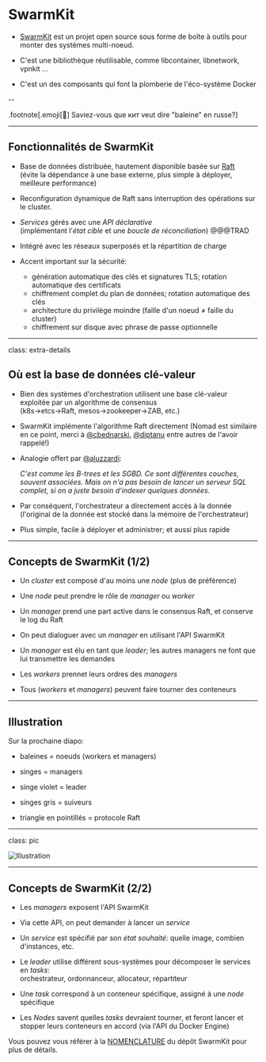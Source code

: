 # SwarmKit

- [SwarmKit](https://github.com/docker/swarmkit) est un projet open source
  sous forme de boîte à outils pour monter des systèmes multi-noeud.

- C'est une bibliothèque réutilisable, comme libcontainer, libnetwork, vpnkit ...

- C'est un des composants qui font la plomberie de l'éco-système Docker

--

.footnote[.emoji[🐳] Saviez-vous que кит veut dire "baleine" en russe?]

---

## Fonctionnalités de SwarmKit

- Base de données distribuée, hautement disponible basée sur [Raft](
  https://en.wikipedia.org/wiki/Raft_%28computer_science%29)
  <br/>(évite la dépendance à une base externe, plus simple à déployer, meilleure performance)

- Reconfiguration dynamique de Raft sans interruption des opérations sur le cluster.

- *Services* gérés avec une *API déclarative*
  <br/>(implémentant l'*état cible* et une *boucle de réconciliation*)  @@@TRAD

- Intégré avec les réseaux superposés et la répartition de charge

- Accent important sur la sécurité:

  - génération automatique des clés et signatures TLS; rotation automatique des certificats
  - chiffrement complet du plan de données; rotation automatique des clés
  - architecture du privilège moindre (faille d'un noeud ≠ faille du cluster)
  - chiffrement sur disque avec phrase de passe optionnelle

---

class: extra-details

## Où est la base de données clé-valeur

- Bien des systèmes d'orchestration utilisent une base clé-valeur exploitée par un algorithme de consensus
  <br/>
  (k8s->etcs->Raft, mesos->zookeeper->ZAB, etc.)

- SwarmKit implémente l'algorithme Raft directement
 (Nomad est similaire en ce point, merci à [@cbednarski](https://twitter.com/@cbednarski),
  [@diptanu](https://twitter.com/diptanu) entre autres de l'avoir rappelé!)

- Analogie offert par [@aluzzardi](https://twitter.com/aluzzardi):

  *C'est comme les B-trees et les SGBD. Ce sont différentes couches,
  souvent associées. Mais on n'a pas besoin de lancer un serveur SQL
  complet, si on a juste besoin d'indexer quelques données.*

- Par conséquent, l'orchestrateur a directement accès à la donnée
  <br/>
  (l'original de la donnée est stocké dans la mémoire de l'orchestrateur)

- Plus simple, facile à déployer et administrer; et aussi plus rapide

---

## Concepts de SwarmKit (1/2)

- Un *cluster* est composé d'au moins une *node* (plus de préférence)

- Une *node* peut prendre le rôle de *manager* ou *worker*

- Un *manager* prend une part active dans le consensus Raft, et conserve le log du Raft

- On peut dialoguer avec un *manager* en utilisant l'API SwarmKit

- Un *manager* est élu en tant que *leader*; les autres managers ne font que lui transmettre les demandes

- Les *workers* prennet leurs ordres des *managers*

- Tous (*workers* et *managers*) peuvent faire tourner des conteneurs

---

## Illustration

Sur la prochaine diapo:

- baleines = noeuds (workers et managers)

- singes = managers

- singe violet = leader

- singes gris = suiveurs

- triangle en pointillés = protocole Raft

---

class: pic

![Illustration](images/swarm-mode.svg)

---

## Concepts de SwarmKit (2/2)

- Les *managers* exposent l'API SwarmKit

- Via cette API, on peut demander à lancer un *service*

- Un *service* est spécifié par son *état souhaité*: quelle image, combien d'instances, etc.

- Le *leader* utilise différent sous-systèmes pour décomposer le services en *tasks*:
  <br/>orchestrateur, ordonnanceur, allocateur, répartiteur

- Une *task* correspond à un conteneur spécifique, assigné à une *node* spécifique

- Les *Nodes* savent quelles *tasks* devraient tourner, et feront lancer et stopper leurs conteneurs en accord (via l'API du Docker Engine)

Vous pouvez vous référer à la [NOMENCLATURE](https://github.com/docker/swarmkit/blob/master/design/nomenclature.md) du dépôt SwarmKit pour plus de détails.